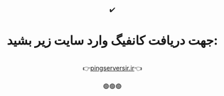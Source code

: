 <!DOCTYPE html>
<html lang="fa">
<head>
    <meta charset="UTF-8">
    <meta name="viewport" content="width=device-width, initial-scale=1.0">
</head>
<body>
    <div align="center">
        ✔️<h1>جهت دریافت کانفیگ وارد سایت زیر بشید:</h1><br>
        👉<a href="https://pingserversir.ir">pingserversir.ir</a>👈
        <br><br>🟢🟢🟢
    </div>
</body>
</html>
